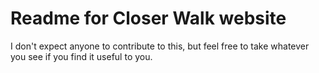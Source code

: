 # Readme for Closer Walk website

I don't expect anyone to contribute to this, but feel free to take whatever you see if you find it useful to you.
